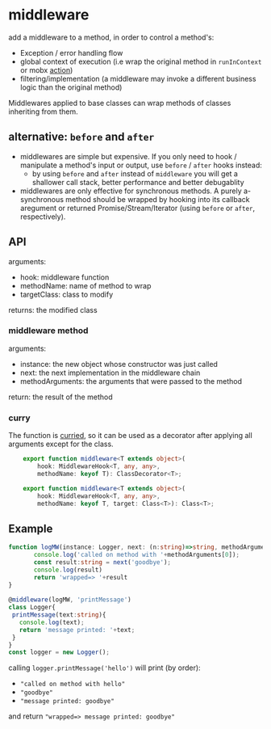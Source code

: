# middleware

add a middleware to a method, in order to control a method's:
 - Exception / error handling flow
 - global context of execution (i.e wrap the original method in `runInContext` or mobx [action](https://mobx.js.org/refguide/action.html))
 - filtering/implementation (a middleware may invoke a different business logic than the original method)

Middlewares applied to base classes can wrap methods of classes inheriting from them.

## alternative: `before` and `after`
 - middlewares are simple but expensive. If you only need to hook / manipulate a method's input or output, use `before` / `after` hooks instead:
    - by using `before` and `after` instead of `middleware` you will get a shallower call stack, better performance and better debugablity
 - middlewares are only effective for synchronous methods. A purely a-synchronous method should be wrapped by hooking into its callback aregument or returned Promise/Stream/Iterator (using `before` or `after`, respectively).

## API

arguments:
- hook: middleware function
- methodName: name of method to wrap
- targetClass: class to modify

returns: the modified class

### middleware method

arguments:
- instance: the new object whose constructor was just called
- next: the next implementation in the middleware chain
- methodArguments: the arguments that were passed to the method

return: the result of the method

### curry
The function is [curried](https://lodash.com/docs#curry), so it can be used as a decorator after applying all arguments except for the class.

```ts
    export function middleware<T extends object>(
        hook: MiddlewareHook<T, any, any>,
        methodName: keyof T): ClassDecorator<T>;

    export function middleware<T extends object>(
        hook: MiddlewareHook<T, any, any>,
        methodName: keyof T, target: Class<T>): Class<T>;
 ```

## Example
 ```ts
function logMW(instance: Logger, next: (n:string)=>string, methodArguments:[string]){
        console.log('called on method with '+methodArguments[0]);
        const result:string = next('goodbye');
        console.log(result)
        return 'wrapped=> '+result
}
  
@middleware(logMW, 'printMessage')
class Logger{
  printMessage(text:string){
    console.log(text);
    return 'message printed: '+text;
  }
}
const logger = new Logger();
```
calling `logger.printMessage('hello')` will print (by order):
 - `"called on method with hello"`
 - `"goodbye"`
 - `"message printed: goodbye"`
 
and return `"wrapped=> message printed: goodbye"`

